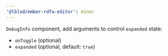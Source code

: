 ```yaml
---
'@lblod/ember-rdfa-editor': minor
---
```


`DebugInfo` component, add arguments to control `expanded` state:
- `onToggle` (optional)
- `expanded` (optional, default: `true`)

